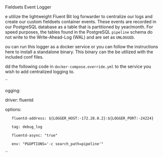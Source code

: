 
 Fieldsets Event Logger



e utilize the lightweight Fluent Bit log forwarder to centralize our logs and create our custom fieldsets container events. These events are recorded in our PostgreSQL database as a table that is partitioned by year/month. For speed purposes, the tables found in the PostgreSQL `pipeline` schema do not write to the Write-Ahead-Log (WAL) and are set as `UNLOGGED`.



ou can run this logger as a docker service or you can follow the instructions here to install a standalone binary. This binary can the be utilized with the included conf files.



dd the following code in `docker-compose.override.yml` to the service you wish to add centralized logging to.

``

ogging:

   driver: fluentd

   options:

       fluentd-address: ${LOGGER_HOST:-172.28.0.2}:${LOGGER_PORT:-24224}

       tag: debug_log

       fluentd-async: "true"

       env: "PGOPTIONS='-c search_path=pipeline'"

``
